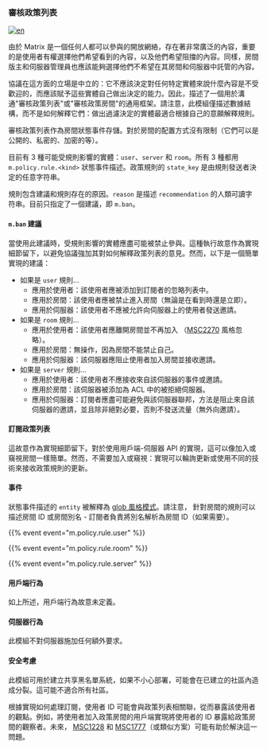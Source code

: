 ### 審核政策列表

[![en](https://img.shields.io/badge/lang-en-purple.svg)](https://github.com/message-exp/matrix_organized_spec/tree/main/v1.11/client-server-api/en/moderation_policies.md)

由於 Matrix 是一個任何人都可以參與的開放網絡，存在著非常廣泛的內容，重要的是使用者有權選擇他們希望看到的內容，以及他們希望阻擋的內容。同樣，房間版主和伺服器管理員也應該能夠選擇他們不希望在其房間和伺服器中託管的內容。

協議在這方面的立場是中立的：它不應該決定對任何特定實體來說什麼內容是不受歡迎的，而應該賦予這些實體自己做出決定的能力。因此，描述了一個用於溝通"審核政策列表"或"審核政策房間"的通用框架。請注意，此模組僅描述數據結構，而不是如何解釋它們：做出過濾決定的實體最適合根據自己的意願解釋規則。

審核政策列表作為房間狀態事件存儲。對於房間的配置方式沒有限制（它們可以是公開的、私密的、加密的等）。

目前有 3 種可能受規則影響的實體：`user`、`server` 和 `room`。所有 3 種都用 `m.policy.rule.<kind>` 狀態事件描述。政策規則的 `state_key` 是由規則發送者決定的任意字符串。

規則包含建議和規則存在的原因。`reason` 是描述 `recommendation` 的人類可讀字符串。目前只指定了一個建議，即 `m.ban`。

#### `m.ban` 建議

當使用此建議時，受規則影響的實體應盡可能被禁止參與。這種執行故意作為實現細節留下，以避免協議強加其對如何解釋政策列表的意見。然而，以下是一個簡單實現的建議：

-   如果是 `user` 規則...
    -   應用於使用者：該使用者應被添加到訂閱者的忽略列表中。
    -   應用於房間：該使用者應被禁止進入房間（無論是在看到時還是立即）。
    -   應用於伺服器：該使用者不應被允許向伺服器上的使用者發送邀請。
-   如果是 `room` 規則...
    -   應用於使用者：該使用者應離開房間並不再加入
        （[MSC2270](https://github.com/matrix-org/matrix-spec-proposals/pull/2270) 風格忽略）。
    -   應用於房間：無操作，因為房間不能禁止自己。
    -   應用於伺服器：該伺服器應阻止使用者加入房間並接收邀請。
-   如果是 `server` 規則...
    -   應用於使用者：該使用者不應接收來自該伺服器的事件或邀請。
    -   應用於房間：該伺服器被添加為 ACL 中的被拒絕伺服器。
    -   應用於伺服器：訂閱者應盡可能避免與該伺服器聯邦，方法是阻止來自該伺服器的邀請，並且除非絕對必要，否則不發送流量（無外向邀請）。

#### 訂閱政策列表

這故意作為實現細節留下。對於使用用戶端-伺服器 API 的實現，這可以像加入或窺視房間一樣簡單。然而，不需要加入或窺視：實現可以輪詢更新或使用不同的技術來接收政策規則的更新。

#### 事件

狀態事件描述的 `entity` 被解釋為 [glob 風格模式](/appendices#glob-style-matching)。請注意，
針對房間的規則可以描述房間 ID 或房間別名 - 訂閱者負責將別名解析為房間 ID（如果需要）。

{{% event event="m.policy.rule.user" %}}

{{% event event="m.policy.rule.room" %}}

{{% event event="m.policy.rule.server" %}}

#### 用戶端行為

如上所述，用戶端行為故意未定義。

#### 伺服器行為

此模組不對伺服器施加任何額外要求。

#### 安全考慮

此模組可用於建立共享黑名單系統，如果不小心部署，可能會在已建立的社區內造成分裂。這可能不適合所有社區。

根據實現如何處理訂閱，使用者 ID 可能會與政策列表相關聯，從而暴露該使用者的觀點。例如，將使用者加入政策房間的用戶端實現將使用者的 ID 暴露給政策房間的觀察者。未來，
[MSC1228](https://github.com/matrix-org/matrix-spec-proposals/pulls/1228) 和
[MSC1777](https://github.com/matrix-org/matrix-spec-proposals/pulls/1777)（或類似方案）可能有助於解決這一問題。
